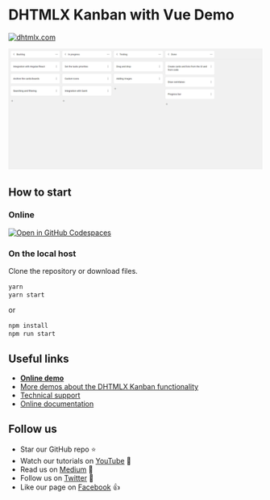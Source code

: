 # DHTMLX Kanban with Vue Demo

[![dhtmlx.com](https://img.shields.io/badge/made%20by-DHTMLX-blue)](https://dhtmlx.com/)

![DHTMLX Kanban with Vue Demo](https://raw.githubusercontent.com/DHTMLX/vue-kanban-demo/master/kanban.png)

## How to start

### Online

[![Open in GitHub Codespaces](https://github.com/codespaces/badge.svg)](https://codespaces.new/DHTMLX/angular-suite-demo) 

### On the local host 

Clone the repository or download files.

```
yarn
yarn start
```

or

```
npm install
npm run start
```

## Useful links

- **[Online demo](https://replit.com/@dhtmlx/dhtmlx-kanban-with-vue)**
- [More demos about the DHTMLX Kanban functionality](https://snippet.dhtmlx.com/807qbp9v?tag=kanban&mode=wide)
- [Technical support ](https://forum.dhtmlx.com/c/kanban)
- [Online  documentation](https://docs.dhtmlx.com/kanban/)

## Follow us

- Star our GitHub repo :star:
- Watch our tutorials on [YouTube](https://www.youtube.com/user/dhtmlx/videos) :eyes:
- Read us on [Medium](https://dhtmlx.medium.com) :newspaper:
- Follow us on [Twitter](https://twitter.com/dhtmlx) :feet:
- Like our page on [Facebook](https://www.facebook.com/dhtmlx/) :thumbsup:

